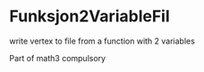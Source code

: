 # Funksjon2VariableFil
write vertex to file from a function with 2 variables

Part of math3 compulsory
